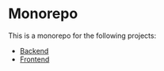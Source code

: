 # Monorepo
This is a monorepo for the following projects:
- [Backend](./backend/README.md)
- [Frontend](./frontend/README.md)
